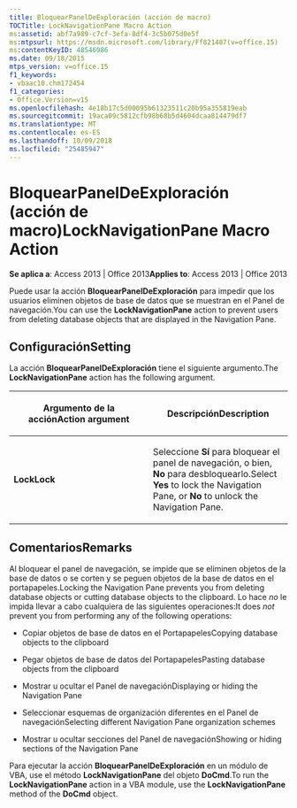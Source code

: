 ```yaml
---
title: BloquearPanelDeExploración (acción de macro)
TOCTitle: LockNavigationPane Macro Action
ms:assetid: abf7a989-c7cf-3efa-8df4-3c5b075d0e5f
ms:mtpsurl: https://msdn.microsoft.com/library/Ff821487(v=office.15)
ms:contentKeyID: 48546986
ms.date: 09/18/2015
mtps_version: v=office.15
f1_keywords:
- vbaac10.chm172454
f1_categories:
- Office.Version=v15
ms.openlocfilehash: 4e18b17c5d00095b61323511c20b95a355819eab
ms.sourcegitcommit: 19aca09c5812cfb98b68b5d4604dcaa814479df7
ms.translationtype: MT
ms.contentlocale: es-ES
ms.lasthandoff: 10/09/2018
ms.locfileid: "25485947"
---
```

# <a name="locknavigationpane-macro-action"></a><span data-ttu-id="cbe1d-102">BloquearPanelDeExploración (acción de macro)</span><span class="sxs-lookup"><span data-stu-id="cbe1d-102">LockNavigationPane Macro Action</span></span>


<span data-ttu-id="cbe1d-103">**Se aplica a**: Access 2013 | Office 2013</span><span class="sxs-lookup"><span data-stu-id="cbe1d-103">**Applies to**: Access 2013 | Office 2013</span></span>

<span data-ttu-id="cbe1d-104">Puede usar la acción **BloquearPanelDeExploración** para impedir que los usuarios eliminen objetos de base de datos que se muestran en el Panel de navegación.</span><span class="sxs-lookup"><span data-stu-id="cbe1d-104">You can use the **LockNavigationPane** action to prevent users from deleting database objects that are displayed in the Navigation Pane.</span></span>

## <a name="setting"></a><span data-ttu-id="cbe1d-105">Configuración</span><span class="sxs-lookup"><span data-stu-id="cbe1d-105">Setting</span></span>

<span data-ttu-id="cbe1d-106">La acción **BloquearPanelDeExploración** tiene el siguiente argumento.</span><span class="sxs-lookup"><span data-stu-id="cbe1d-106">The **LockNavigationPane** action has the following argument.</span></span>

<table>
<colgroup>
<col style="width: 50%" />
<col style="width: 50%" />
</colgroup>
<thead>
<tr class="header">
<th><p><span data-ttu-id="cbe1d-107">Argumento de la acción</span><span class="sxs-lookup"><span data-stu-id="cbe1d-107">Action argument</span></span></p></th>
<th><p><span data-ttu-id="cbe1d-108">Descripción</span><span class="sxs-lookup"><span data-stu-id="cbe1d-108">Description</span></span></p></th>
</tr>
</thead>
<tbody>
<tr class="odd">
<td><p><span data-ttu-id="cbe1d-109"><strong>Lock</strong></span><span class="sxs-lookup"><span data-stu-id="cbe1d-109"><strong>Lock</strong></span></span></p></td>
<td><p><span data-ttu-id="cbe1d-110">Seleccione <strong>Sí</strong> para bloquear el panel de navegación, o bien, <strong>No</strong> para desbloquearlo.</span><span class="sxs-lookup"><span data-stu-id="cbe1d-110">Select <strong>Yes</strong> to lock the Navigation Pane, or <strong>No</strong> to unlock the Navigation Pane.</span></span></p></td>
</tr>
</tbody>
</table>


## <a name="remarks"></a><span data-ttu-id="cbe1d-111">Comentarios</span><span class="sxs-lookup"><span data-stu-id="cbe1d-111">Remarks</span></span>

<span data-ttu-id="cbe1d-112">Al bloquear el panel de navegación, se impide que se eliminen objetos de la base de datos o se corten y se peguen objetos de la base de datos en el portapapeles.</span><span class="sxs-lookup"><span data-stu-id="cbe1d-112">Locking the Navigation Pane prevents you from deleting database objects or cutting database objects to the clipboard.</span></span> <span data-ttu-id="cbe1d-113">Lo hace *no* le impida llevar a cabo cualquiera de las siguientes operaciones:</span><span class="sxs-lookup"><span data-stu-id="cbe1d-113">It does *not* prevent you from performing any of the following operations:</span></span>

  - <span data-ttu-id="cbe1d-114">Copiar objetos de base de datos en el Portapapeles</span><span class="sxs-lookup"><span data-stu-id="cbe1d-114">Copying database objects to the clipboard</span></span>

  - <span data-ttu-id="cbe1d-115">Pegar objetos de base de datos del Portapapeles</span><span class="sxs-lookup"><span data-stu-id="cbe1d-115">Pasting database objects from the clipboard</span></span>

  - <span data-ttu-id="cbe1d-116">Mostrar u ocultar el Panel de navegación</span><span class="sxs-lookup"><span data-stu-id="cbe1d-116">Displaying or hiding the Navigation Pane</span></span>

  - <span data-ttu-id="cbe1d-117">Seleccionar esquemas de organización diferentes en el Panel de navegación</span><span class="sxs-lookup"><span data-stu-id="cbe1d-117">Selecting different Navigation Pane organization schemes</span></span>

  - <span data-ttu-id="cbe1d-118">Mostrar u ocultar secciones del Panel de navegación</span><span class="sxs-lookup"><span data-stu-id="cbe1d-118">Showing or hiding sections of the Navigation Pane</span></span>

<span data-ttu-id="cbe1d-119">Para ejecutar la acción **BloquearPanelDeExploración** en un módulo de VBA, use el método **LockNavigationPane** del objeto **DoCmd**.</span><span class="sxs-lookup"><span data-stu-id="cbe1d-119">To run the **LockNavigationPane** action in a VBA module, use the **LockNavigationPane** method of the **DoCmd** object.</span></span>

